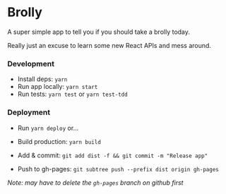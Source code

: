 # Brolly

A super simple app to tell you if you should take a brolly today.

Really just an excuse to learn some new React APIs and mess around.

### Development

- Install deps: `yarn`
- Run app locally: `yarn start`
- Run tests: `yarn test` or `yarn test-tdd`

### Deployment

- Run `yarn deploy` or...

- Build production: `yarn build`
- Add & commit: `git add dist -f && git commit -m "Release app"`
- Push to gh-pages: `git subtree push --prefix dist origin gh-pages`

_Note: may have to delete the `gh-pages` branch on github first_
